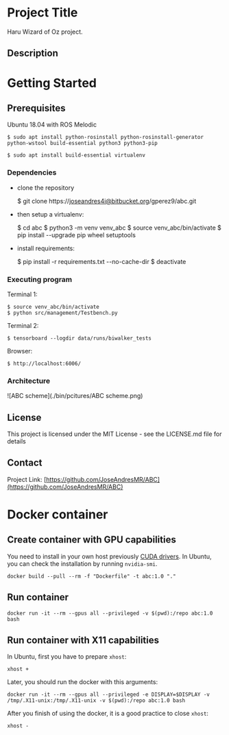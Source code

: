 # Project Title

Haru Wizard of Oz project.

## Description


# Getting Started


## Prerequisites

Ubuntu 18.04 with ROS Melodic

    $ sudo apt install python-rosinstall python-rosinstall-generator python-wstool build-essential python3 python3-pip

    $ sudo apt install build-essential virtualenv

### Dependencies

- clone the repository

    $ git clone https://joseandres4i@bitbucket.org/gperez9/abc.git

- then setup a virtualenv:

    $ cd abc
    $ python3 -m venv venv_abc
    $ source venv_abc/bin/activate
    $ pip install --upgrade pip wheel setuptools

- install requirements:

    $ pip install -r requirements.txt --no-cache-dir
    $ deactivate

### Executing program

Terminal 1:

    $ source venv_abc/bin/activate
    $ python src/management/Testbench.py

Terminal 2:

    $ tensorboard --logdir data/runs/biwalker_tests

Browser:

    $ http://localhost:6006/

### Architecture

![ABC scheme](./bin/pcitures/ABC scheme.png)

## License

This project is licensed under the MIT License - see the LICENSE.md file for details

## Contact

Project Link: [https://github.com/JoseAndresMR/ABC](https://github.com/JoseAndresMR/ABC)

# Docker container

## Create container with GPU capabilities
You need to install in your own host previously [CUDA drivers](https://developer.nvidia.com/cuda-downloads?target_os=Linux&target_arch=x86_64&Distribution=Ubuntu&target_version=18.04&target_type=deb_local). In Ubuntu, you can check the installation by running `nvidia-smi`.

```
docker build --pull --rm -f "Dockerfile" -t abc:1.0 "."
```

## Run container

```
docker run -it --rm --gpus all --privileged -v $(pwd):/repo abc:1.0 bash
```

## Run container with X11 capabilities

In Ubuntu, first you have to prepare `xhost`:

```
xhost +
```

Later, you should run the docker with this arguments:

```
docker run -it --rm --gpus all --privileged -e DISPLAY=$DISPLAY -v /tmp/.X11-unix:/tmp/.X11-unix -v $(pwd):/repo abc:1.0 bash
```

After you finish of using the docker, it is a good practice to close `xhost`:

```
xhost -
```